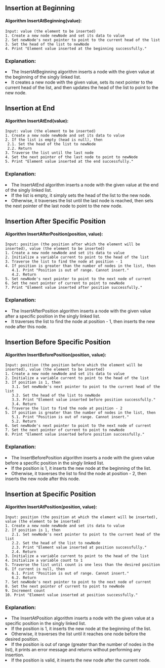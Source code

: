 ## Insertion at Beginning

#### Algorithm InsertAtBeginning(value):

```
Input: value (the element to be inserted)
1. Create a new node newNode and set its data to value
2. Set newNode's next pointer to point to the current head of the list
3. Set the head of the list to newNode
4. Print "Element value inserted at the beginning successfully."
```

### Explanation:

  <li>The InsertAtBeginning algorithm inserts a node with the given value at the beginning of the singly linked list.</li>
  <li>It creates a new node with the given value, sets its next pointer to the current head of the list, and then updates the head of the list to point to the new node.</li> 

  ## Insertion at End

  #### Algorithm InsertAtEnd(value):
  ```
Input: value (the element to be inserted)
1. Create a new node newNode and set its data to value
2. If the list is empty (head is null), then
   2.1. Set the head of the list to newNode
   2.2. Return
3. Traverse the list until the last node
4. Set the next pointer of the last node to point to newNode
5. Print "Element value inserted at the end successfully."
```

### Explanation:
  <li>The InsertAtEnd algorithm inserts a node with the given value at the end of the singly linked list.</li>
   <li>If the list is empty, it simply sets the head of the list to the new node.</li> 
    <li>Otherwise, it traverses the list until the last node is reached, then sets the next pointer of the last node to point to the new node.</li>

## Insertion After Specific Position

#### Algorithm InsertAfterPosition(position, value):
```
Input: position (the position after which the element will be inserted), value (the element to be inserted)
1. Create a new node newNode and set its data to value
2. Initialize a variable current to point to the head of the list
3. Traverse the list to find the node at position - 1
4. If position is greater than the number of nodes in the list, then
   4.1. Print "Position is out of range. Cannot insert."
   4.2. Return
5. Set newNode's next pointer to point to the next node of current
6. Set the next pointer of current to point to newNode
7. Print "Element value inserted after position successfully."
```
### Explanation:

  <li>The InsertAfterPosition algorithm inserts a node with the given value after a specific position in the singly linked list.</li>
   <li>It traverses the list to find the node at position - 1, then inserts the new node after this node.</li> 
    
## Insertion Before Specific Position

#### Algorithm InsertBeforePosition(position, value):
```
Input: position (the position before which the element will be inserted), value (the element to be inserted)
1. Create a new node newNode and set its data to value
2. Initialize a variable current to point to the head of the list
3. If position is 1, then
   3.1. Set newNode's next pointer to point to the current head of the list
   3.2. Set the head of the list to newNode
   3.3. Print "Element value inserted before position successfully."
   3.4. Return
4. Traverse the list to find the node at position - 2
5. If position is greater than the number of nodes in the list, then
   5.1. Print "Position is out of range. Cannot insert."
   5.2. Return
6. Set newNode's next pointer to point to the next node of current
7. Set the next pointer of current to point to newNode
8. Print "Element value inserted before position successfully."
```

### Explanation:

  <li>The InsertBeforePosition algorithm inserts a node with the given value before a specific position in the singly linked list.</li>
  <li>If the position is 1, it inserts the new node at the beginning of the list.</li>
  <li>Otherwise, it traverses the list to find the node at position - 2, then inserts the new node after this node.</li>

## Insertion at Specific Position

#### Algorithm InsertAtPosition(position, value):
```
Input: position (the position at which the element will be inserted), value (the element to be inserted)
1. Create a new node newNode and set its data to value
2. If position is 1, then
   2.1. Set newNode's next pointer to point to the current head of the list
   2.2. Set the head of the list to newNode
   2.3. Print "Element value inserted at position successfully."
   2.4. Return
3. Initialize a variable current to point to the head of the list
4. Initialize a variable count to 1
5. Traverse the list until count is one less than the desired position
6. If current is null, then
   6.1. Print "Position is out of range. Cannot insert."
   6.2. Return
7. Set newNode's next pointer to point to the next node of current
8. Set the next pointer of current to point to newNode
9. Increment count
10. Print "Element value inserted at position successfully."
```

### Explanation:

<li>The InsertAtPosition algorithm inserts a node with the given value at a specific position in the singly linked list.</li>
   <li>If the position is 1, it inserts the new node at the beginning of the list.</li> 
   <li>Otherwise, it traverses the list until it reaches one node before the desired position.</li>
    <li>If the position is out of range (greater than the number of nodes in the list), it prints an error message and returns without performing any insertion.</li>
    <li>If the position is valid, it inserts the new node after the current node.</li>
    
    
